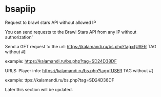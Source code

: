 # bsapiip
Request to brawl stars API without allowed IP

You can send requests to the Brawl Stars API from any IP without authorization'

Send a GET request to the url: https://kalamandi.ru/bs.php?tag=[USER TAG without #]

example: https://kalamandi.ru/bs.php?tag=SD24D38DF

URLS: 
Player info: https://kalamandi.ru/bs.php?tag=[USER TAG without #]

example: ttps://kalamandi.ru/bs.php?tag=SD24D38DF

Later this section will be updated.
